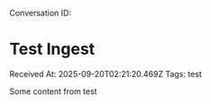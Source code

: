 Conversation ID: 

# Test Ingest

Received At: 2025-09-20T02:21:20.469Z
Tags: test

Some content from test
